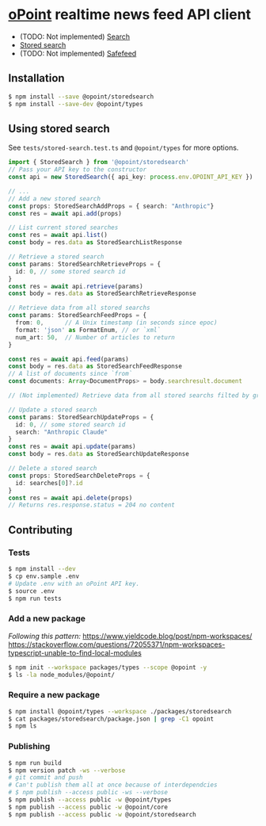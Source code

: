 # [oPoint](https://opoint.com/) realtime news feed API client

* (TODO: Not implemented) [Search](https://api-docs.opoint.com/guides/getting-started-with-searching)
* [Stored search](https://api-docs.opoint.com/references/api#storedsearch)
* (TODO: Not implemented) [Safefeed](https://api-docs.opoint.com/references/safefeed)

## Installation
```bash
$ npm install --save @opoint/storedsearch
$ npm install --save-dev @opoint/types
```

## Using stored search

See `tests/stored-search.test.ts` and `@opoint/types` for more options.

```ts
import { StoredSearch } from '@opoint/storedsearch'
// Pass your API key to the constructor
const api = new StoredSearch({ api_key: process.env.OPOINT_API_KEY })

// ...
// Add a new stored search
const props: StoredSearchAddProps = { search: "Anthropic"}
const res = await api.add(props)

// List current stored searches
const res = await api.list()
const body = res.data as StoredSearchListResponse

// Retrieve a stored search
const params: StoredSearchRetrieveProps = {
  id: 0, // some stored search id
}
const res = await api.retrieve(params)
const body = res.data as StoredSearchRetrieveResponse

// Retrieve data from all stored searchs
const params: StoredSearchFeedProps = {
  from: 0,      // A Unix timestamp (in seconds since epoc)
  format: 'json' as FormatEnum, // or `xml`
  num_art: 50,  // Number of articles to return
}

const res = await api.feed(params)
const body = res.data as StoredSearchFeedResponse
// A list of documents since `from`
const documents: Array<DocumentProps> = body.searchresult.document

// (Not implemented) Retrieve data from all stored searchs filted by group

// Update a stored search
const params: StoredSearchUpdateProps = {
  id: 0, // some stored search id
  search: "Anthropic Claude"
}
const res = await api.update(params)
const body = res.data as StoredSearchUpdateResponse

// Delete a stored search
const props: StoredSearchDeleteProps = {
  id: searches[0]?.id
}
const res = await api.delete(props)
// Returns res.response.status = 204 no content
```

## Contributing

### Tests

```bash
$ npm install --dev
$ cp env.sample .env
# Update .env with an oPoint API key.
$ source .env
$ npm run tests
```

### Add a new package
_Following this pattern:_
https://www.yieldcode.blog/post/npm-workspaces/
https://stackoverflow.com/questions/72055371/npm-workspaces-typescript-unable-to-find-local-modules

```bash
$ npm init --workspace packages/types --scope @opoint -y
$ ls -la node_modules/@opoint/
```

### Require a new package

```bash
$ npm install @opoint/types --workspace ./packages/storedsearch
$ cat packages/storedsearch/package.json | grep -C1 opoint
$ npm ls
```

### Publishing

```bash
$ npm run build
$ npm version patch -ws --verbose
# git commit and push
# Can't publish them all at once because of interdependcies
# $ npm publish --access public -ws --verbose
$ npm publish --access public -w @opoint/types
$ npm publish --access public -w @opoint/core
$ npm publish --access public -w @opoint/storedsearch
```
